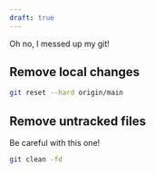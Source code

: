 ```yaml
---
draft: true
---
```


Oh no, I messed up my git!

## Remove local changes

```bash
git reset --hard origin/main
```

## Remove untracked files

Be careful with this one!

```bash
git clean -fd
```